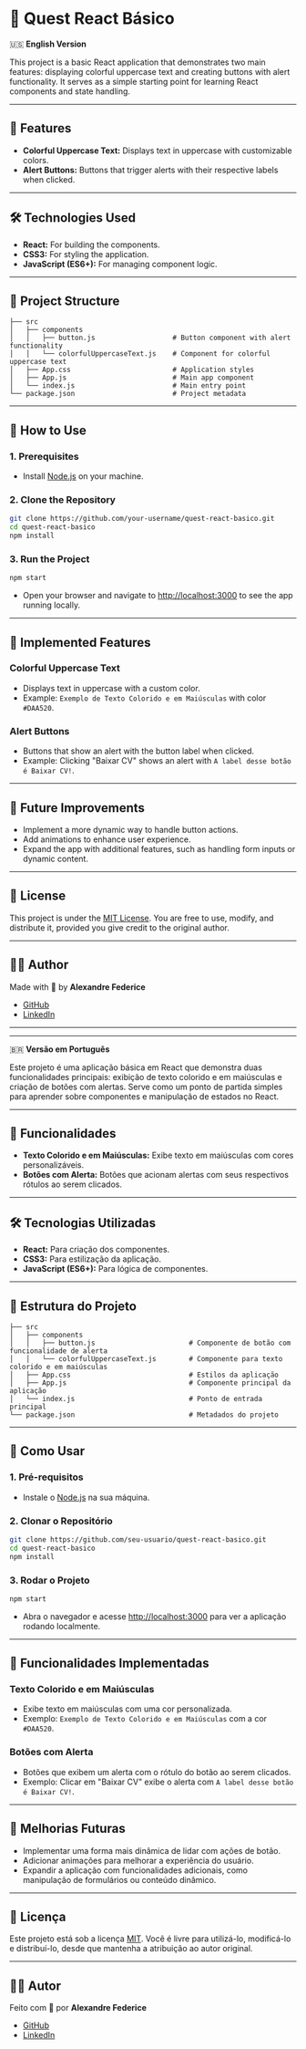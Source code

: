 # 🎨 Quest React Básico

🇺🇸 **English Version**

This project is a basic React application that demonstrates two main features: displaying colorful uppercase text and creating buttons with alert functionality. It serves as a simple starting point for learning React components and state handling.

---

## 🚀 Features

- **Colorful Uppercase Text:** Displays text in uppercase with customizable colors.
- **Alert Buttons:** Buttons that trigger alerts with their respective labels when clicked.

---

## 🛠️ Technologies Used

- **React:** For building the components.
- **CSS3:** For styling the application.
- **JavaScript (ES6+):** For managing component logic.

---

## 📂 Project Structure

```
├── src
│   ├── components
│   │   ├── button.js                   # Button component with alert functionality
│   │   └── colorfulUppercaseText.js    # Component for colorful uppercase text
│   ├── App.css                         # Application styles
│   ├── App.js                          # Main app component
│   └── index.js                        # Main entry point
└── package.json                        # Project metadata
```

---

## 📖 How to Use

### 1. Prerequisites
- Install [Node.js](https://nodejs.org/) on your machine.

### 2. Clone the Repository
```bash
git clone https://github.com/your-username/quest-react-basico.git
cd quest-react-basico
npm install
```

### 3. Run the Project
```bash
npm start
```
- Open your browser and navigate to [http://localhost:3000](http://localhost:3000) to see the app running locally.

---

## 🌟 Implemented Features

### Colorful Uppercase Text
- Displays text in uppercase with a custom color.
- Example: `Exemplo de Texto Colorido e em Maiúsculas` with color `#DAA520`.

### Alert Buttons
- Buttons that show an alert with the button label when clicked.
- Example: Clicking "Baixar CV" shows an alert with `A label desse botão é Baixar CV!`.

---

## 🚧 Future Improvements

- Implement a more dynamic way to handle button actions.
- Add animations to enhance user experience.
- Expand the app with additional features, such as handling form inputs or dynamic content.

---

## 📄 License

This project is under the [MIT License](LICENSE). You are free to use, modify, and distribute it, provided you give credit to the original author.

---

## 🧑‍💻 Author

Made with 🖤 by **Alexandre Federice**
- [GitHub](https://github.com/alexandre-federice)
- [LinkedIn](https://www.linkedin.com/in/pedro-alexandre-federice-soares/)

---
---

🇧🇷 **Versão em Português**

Este projeto é uma aplicação básica em React que demonstra duas funcionalidades principais: exibição de texto colorido e em maiúsculas e criação de botões com alertas. Serve como um ponto de partida simples para aprender sobre componentes e manipulação de estados no React.

---

## 🚀 Funcionalidades

- **Texto Colorido e em Maiúsculas:** Exibe texto em maiúsculas com cores personalizáveis.
- **Botões com Alerta:** Botões que acionam alertas com seus respectivos rótulos ao serem clicados.

---

## 🛠️ Tecnologias Utilizadas

- **React:** Para criação dos componentes.
- **CSS3:** Para estilização da aplicação.
- **JavaScript (ES6+):** Para lógica de componentes.

---

## 📂 Estrutura do Projeto

```
├── src
│   ├── components
│   │   ├── button.js                       # Componente de botão com funcionalidade de alerta
│   │   └── colorfulUppercaseText.js        # Componente para texto colorido e em maiúsculas
│   ├── App.css                             # Estilos da aplicação
│   ├── App.js                              # Componente principal da aplicação
│   └── index.js                            # Ponto de entrada principal
└── package.json                            # Metadados do projeto
```

---

## 📖 Como Usar

### 1. Pré-requisitos
- Instale o [Node.js](https://nodejs.org/) na sua máquina.

### 2. Clonar o Repositório
```bash
git clone https://github.com/seu-usuario/quest-react-basico.git
cd quest-react-basico
npm install
```

### 3. Rodar o Projeto
```bash
npm start
```
- Abra o navegador e acesse [http://localhost:3000](http://localhost:3000) para ver a aplicação rodando localmente.

---

## 🌟 Funcionalidades Implementadas

### Texto Colorido e em Maiúsculas
- Exibe texto em maiúsculas com uma cor personalizada.
- Exemplo: `Exemplo de Texto Colorido e em Maiúsculas` com a cor `#DAA520`.

### Botões com Alerta
- Botões que exibem um alerta com o rótulo do botão ao serem clicados.
- Exemplo: Clicar em "Baixar CV" exibe o alerta com `A label desse botão é Baixar CV!`.

---

## 🚧 Melhorias Futuras

- Implementar uma forma mais dinâmica de lidar com ações de botão.
- Adicionar animações para melhorar a experiência do usuário.
- Expandir a aplicação com funcionalidades adicionais, como manipulação de formulários ou conteúdo dinâmico.

---

## 📄 Licença

Este projeto está sob a licença [MIT](LICENSE). Você é livre para utilizá-lo, modificá-lo e distribuí-lo, desde que mantenha a atribuição ao autor original.

---

## 🧑‍💻 Autor

Feito com 🖤 por **Alexandre Federice**
- [GitHub](https://github.com/alexandre-federice)
- [LinkedIn](https://www.linkedin.com/in/pedro-alexandre-federice-soares/)